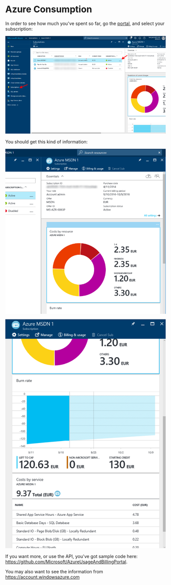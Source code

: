 # Azure Consumption

In order to see how much you've spent so far, go the [portal](https://portal.azure.com), and select your subscription:

![](AzureConsumption/1.png)

You should get this kind of information:

![](AzureConsumption/2.png)

![](AzureConsumption/3.png)

If you want more, or use the API, you've got sample code here: <https://github.com/Microsoft/AzureUsageAndBillingPortal>.

You may also want to see the information from https://account.windowsazure.com

